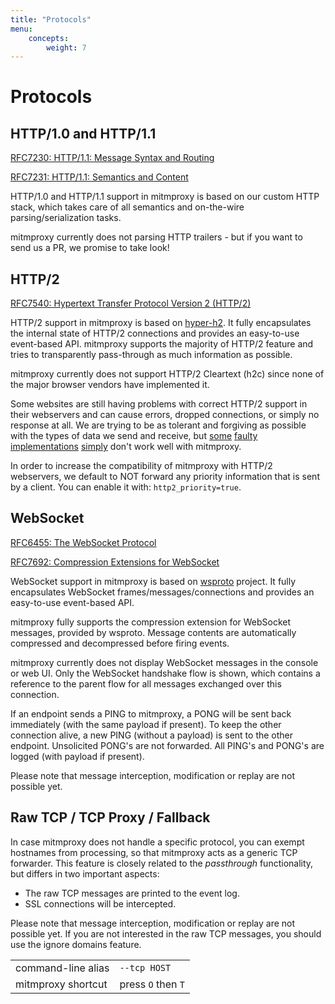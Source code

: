 ```yaml
---
title: "Protocols"
menu:
    concepts:
        weight: 7
---
```


# Protocols

## HTTP/1.0 and HTTP/1.1

[RFC7230: HTTP/1.1: Message Syntax and Routing](http://tools.ietf.org/html/rfc7230)

[RFC7231: HTTP/1.1: Semantics and Content](http://tools.ietf.org/html/rfc7231)

HTTP/1.0 and HTTP/1.1 support in mitmproxy is based on our custom HTTP stack,
which takes care of all semantics and on-the-wire parsing/serialization tasks.

mitmproxy currently does not parsing HTTP trailers - but if you want to send
us a PR, we promise to take look!

## HTTP/2

[RFC7540: Hypertext Transfer Protocol Version 2 (HTTP/2)](http://tools.ietf.org/html/rfc7540>)

HTTP/2 support in mitmproxy is based on
[hyper-h2](https://github.com/python-hyper/hyper-h2). It fully encapsulates the
internal state of HTTP/2 connections and provides an easy-to-use event-based
API. mitmproxy supports the majority of HTTP/2 feature and tries to
transparently pass-through as much information as possible.

mitmproxy currently does not support HTTP/2 Cleartext (h2c) since none of the
major browser vendors have implemented it.

Some websites are still having problems with correct HTTP/2 support in their
webservers and can cause errors, dropped connections, or simply no response at
all. We are trying to be as tolerant and forgiving as possible with the types of
data we send and receive, but
[some](https://github.com/mitmproxy/mitmproxy/issues/1745)
[faulty](https://github.com/mitmproxy/mitmproxy/issues/2823)
[implementations](https://github.com/mitmproxy/mitmproxy/issues/1824)
[simply](https://github.com/mitmproxy/mitmproxy/issues/1891) don't work well
with mitmproxy.

In order to increase the compatibility of mitmproxy with HTTP/2 webservers, we
default to NOT forward any priority information that is sent by a client. You
can enable it with: `http2_priority=true`.

## WebSocket

[RFC6455: The WebSocket Protocol](http://tools.ietf.org/html/rfc6455)

[RFC7692: Compression Extensions for WebSocket](http://tools.ietf.org/html/rfc7692)

WebSocket support in mitmproxy is based on [wsproto](https://github.com/python-hyper/wsproto) project. It fully encapsulates
WebSocket frames/messages/connections and provides an easy-to-use event-based
API.

mitmproxy fully supports the compression extension for WebSocket messages,
provided by wsproto. Message contents are automatically compressed and
decompressed before firing events.

mitmproxy currently does not display WebSocket messages in the console or web
UI. Only the WebSocket handshake flow is shown, which contains a reference to
the parent flow for all messages exchanged over this connection.

If an endpoint sends a PING to mitmproxy, a PONG will be sent back immediately
(with the same payload if present). To keep the other connection alive, a new
PING (without a payload) is sent to the other endpoint. Unsolicited PONG's are
not forwarded. All PING's and PONG's are logged (with payload if present).

Please note that message interception, modification or replay are not possible yet.

## Raw TCP / TCP Proxy / Fallback

In case mitmproxy does not handle a specific protocol, you can exempt
hostnames from processing, so that mitmproxy acts as a generic TCP forwarder.
This feature is closely related to the *passthrough* functionality,
but differs in two important aspects:

  * The raw TCP messages are printed to the event log.
  * SSL connections will be intercepted.

Please note that message interception, modification or replay are not possible yet. If
you are not interested in the raw TCP messages, you should use the ignore
domains feature.

|                    |                    |
| ------------------ | ------------------ |
| command-line alias | `--tcp HOST`       |
| mitmproxy shortcut | press `O` then `T` |
